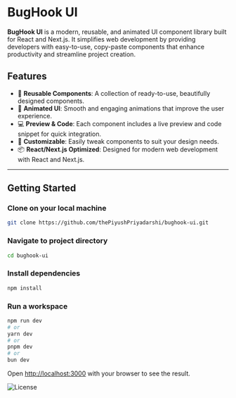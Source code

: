 # BugHook UI

**BugHook UI** is a modern, reusable, and animated UI component library built for React and Next.js. It simplifies web development by providing developers with easy-to-use, copy-paste components that enhance productivity and streamline project creation.

## Features

- 🚀 **Reusable Components**: A collection of ready-to-use, beautifully designed components.
- 🎨 **Animated UI**: Smooth and engaging animations that improve the user experience.
- 💻 **Preview & Code**: Each component includes a live preview and code snippet for quick integration.
- 🧩 **Customizable**: Easily tweak components to suit your design needs.
- 📦 **React/Next.js Optimized**: Designed for modern web development with React and Next.js.

---

## Getting Started

### Clone on your local machine

```bash
git clone https://github.com/thePiyushPriyadarshi/bughook-ui.git
```

### Navigate to project directory

```bash
cd bughook-ui
```

### Install dependencies

```bash
npm install
```

### Run a workspace

```bash
npm run dev
# or
yarn dev
# or
pnpm dev
# or
bun dev
```

Open [http://localhost:3000](http://localhost:3000) with your browser to see the result.

![License](https://img.shields.io/badge/license-MIT-green)

